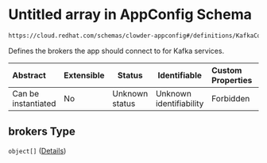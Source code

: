 # Untitled array in AppConfig Schema

```txt
https://cloud.redhat.com/schemas/clowder-appconfig#/definitions/KafkaConfig/properties/brokers
```

Defines the brokers the app should connect to for Kafka services.


| Abstract            | Extensible | Status         | Identifiable            | Custom Properties | Additional Properties | Access Restrictions | Defined In                                                          |
| :------------------ | ---------- | -------------- | ----------------------- | :---------------- | --------------------- | ------------------- | ------------------------------------------------------------------- |
| Can be instantiated | No         | Unknown status | Unknown identifiability | Forbidden         | Allowed               | none                | [schema.json\*](../../../../out/schema.json "open original schema") |

## brokers Type

`object[]` ([Details](schema-definitions-brokerconfig.md))
